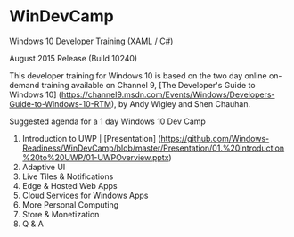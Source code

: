 # WinDevCamp
Windows 10 Developer Training (XAML / C#)

August 2015 Release (Build 10240)

This developer training for Windows 10 is based on the two day online on-demand training available on Channel 9, [The Developer's Guide to Windows 10] (https://channel9.msdn.com/Events/Windows/Developers-Guide-to-Windows-10-RTM), by Andy Wigley and Shen Chauhan.

Suggested agenda for a 1 day Windows 10 Dev Camp

1. Introduction to UWP | [Presentation] (https://github.com/Windows-Readiness/WinDevCamp/blob/master/Presentation/01.%20Introduction%20to%20UWP/01-UWPOverview.pptx)
2. Adaptive UI
3. Live Tiles & Notifications
4. Edge & Hosted Web Apps
5. Cloud Services for Windows Apps
6. More Personal Computing
7. Store & Monetization
8. Q & A
